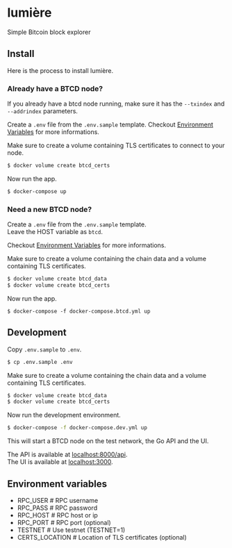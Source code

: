 # lumière
Simple Bitcoin block explorer

## Install
Here is the process to install lumière.

### Already have a BTCD node?

If you already have a btcd node running, make sure it has the `--txindex` and `--addrindex` parameters.  

Create a `.env` file from the `.env.sample` template. Checkout [Environment Variables](#environment-variables) for more informations.

Make sure to create a volume containing TLS certificates to connect to your node.

```bash
$ docker volume create btcd_certs
```

Now run the app.

```bash
$ docker-compose up
```

### Need a new BTCD node?

Create a `.env` file from the `.env.sample` template.  
Leave the HOST variable as `btcd`.

Checkout [Environment Variables](#environment-variables) for more informations.

Make sure to create a volume containing the chain data and a volume containing TLS certificates.

```bash
$ docker volume create btcd_data
$ docker volume create btcd_certs
```

Now run the app.

```
$ docker-compose -f docker-compose.btcd.yml up
```

## Development

Copy `.env.sample` to `.env`.

```bash
$ cp .env.sample .env
```

Make sure to create a volume containing the chain data and a volume containing TLS certificates.

```bash
$ docker volume create btcd_data
$ docker volume create btcd_certs
```

Now run the development environment.

```bash
$ docker-compose -f docker-compose.dev.yml up
```

This will start a BTCD node on the test network, the Go API and the UI.

The API is available at [localhost:8000/api]().  
The UI is available at [localhost:3000]().  

## Environment variables
* RPC_USER          # RPC username
* RPC_PASS          # RPC password
* RPC_HOST          # RPC host or ip
* RPC_PORT          # RPC port (optional)
* TESTNET           # Use testnet (TESTNET=1)
* CERTS_LOCATION    # Location of TLS certificates (optional) 